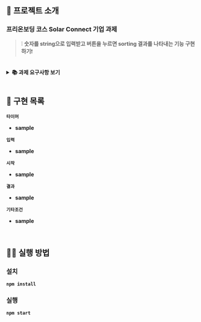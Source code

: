 ## 📌 프로젝트 소개

###  프리온보딩 코스 Solar Connect 기업 과제
> ❕ **숫자를 string으로 입력받고 버튼을 누르면 sorting 결과를 나타내는 기능 구현하기**❗

<br/>

<details>
    <summary><STRONG>
       📚 과제 요구사항 보기
        <STRONG></summary>
    <div markdown="1">
<h3>1. 타이머</h3><br/>
1.1 [1, 6. 타이머]는 재활용이 가능한 Component로 구성합니다.<br/><br/>
1.2 [1. 타이머]는 “ko-KR” 지역시간 표기법으로 나타냅니다. (예> 2021년 7월 20일 화요일)<br/><br/>
1.3 [1. 타이머]는 “ko-KR” 지역시간 표기법으로 나타냅니다. (예> 2021년 7월 20일 화요일)<br/><br/>
1.4 한국 표준시를 기준으로 나타냅니다.<br/><br/>
<h3>2. 입력</h3>
2.1 사용자의 입력을 받습니다.<br/><br/>
2.2 입력 데이터의 형식은 “숫자,숫자,숫자…” 입니다. (예> 1,2,3,4)<br/><br/>
2.3 잘못된 형식의 입력데이터는 예외처리하여 사용합니다.<br/><br/>
<h3>3. 시작</h3>
3.1 사용자가 버튼을 누르면 소팅이 시작됩니다.<br/><br/>
3.2 [4. 결과 필드]에 바로 노출 되고 3초 후에 [5. 결과 필드]에 결과가 노출 됩니다. <br/><br/>
<h3>4. 결과</h3>
4.1 결과 데이터의 형식은 “숫자, 숫자, 숫자…” 입니다. (예> 1, 2, 3, 4)<br/><br/>
4.2 [4. 결과 필드]에서는 오름차순 결과를 나타냅니다.<br/><br/>
4.3 [4. 결과 필드]에서는 오름차순 결과를 나타냅니다.<br/><br/>
4.4 알고리즘은 소팅알고리즘을 사용하지 않고, 본인이 구현할 수 있는 정렬 방법으로 직접 구현합니다.<br/><br/>
<h3>5. 기타 조건</h3>
5.1 ReactJS로 구현합니다.<br/><br/>
5.2 과제를 위한 추가적인 패키지 설치는 자유입니다.<br/><br/>
5.3 레이아웃은 그림을 참고하되, UI 및 UX는 작성자 편의에 맞게 구현합니다.<br/><br/>
5.4 상기 조건을 제외한 모든 부분들은 작성자 편의에 맞게 구현합니다.<br/><br/>
</div>
</details>
<br/>

## 📑 구현 목록

`타이머`

- sample

`입력`

- sample

`시작`

- sample

`결과`

- sample
        

`기타조건`

- sample

<br/>

## 👨‍💻 실행 방법

### 설치

`npm install`

### 실행

`npm start`


